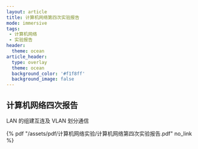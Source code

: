 ```yaml
---
layout: article
title: 计算机网络第四次实验报告
mode: immersive
tags:
 - 计算机网络
 - 实验报告
header:
  theme: ocean
article_header:
  type: overlay
  theme: ocean
  background_color: '#f1f8ff'
  background_image: false
---
```


## 计算机网络四次报告

LAN 的组建互连及 VLAN 划分通信

 {% pdf "/assets/pdf/计算机网络实验/计算机网络第四次实验报告.pdf" no_link %}